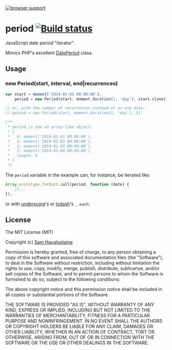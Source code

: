[![browser support](https://ci.testling.com/smhg/date-period.png)](https://ci.testling.com/smhg/date-period)

period [![Build status](https://api.travis-ci.org/smhg/date-period.png)](https://travis-ci.org/smhg/date-period)
======
JavaScript date period "iterator".

Mimics PHP's excellent [DatePeriod](http://www.php.net/manual/en/class.dateperiod.php) class.

## Usage
### new Period(start, interval, end|recurrences)
```javascript
var start = moment('2014-01-01 00:00:00'),
	period = new Period(start, moment.duration(1, 'day'), start.clone().add(3, 'days'));

// or, with the number of recurrences instead of an end date:
// period = new Period(start, moment.duration(1, 'day'), 3);

/**
 * period is now an array-like object:
 * {
 *   0: moment('2014-01-01 00:00:00'),
 *   1: moment('2014-01-02 00:00:00'),
 *   2: moment('2014-01-03 00:00:00'),
 *   3: moment('2014-01-04 00:00:00'),
 *   length: 4
 * }
 */
```
The `period` variable in the example can, for instance, be iterated like:
```javascript
Array.prototype.forEach.call(period, function (date) {
	//...
});
```
or with [underscore](underscorejs.org)'s or [lodash](lodash.com)'s `_.each`.

## License
The MIT License (MIT)

Copyright (c) [Sam Hauglustaine](https://github.com/smhg)

Permission is hereby granted, free of charge, to any person obtaining a copy of this software and associated documentation files (the "Software"), to deal in the Software without restriction, including without limitation the rights to use, copy, modify, merge, publish, distribute, sublicense, and/or sell copies of the Software, and to permit persons to whom the Software is furnished to do so, subject to the following conditions:

The above copyright notice and this permission notice shall be included in all copies or substantial portions of the Software.

THE SOFTWARE IS PROVIDED "AS IS", WITHOUT WARRANTY OF ANY KIND, EXPRESS OR IMPLIED, INCLUDING BUT NOT LIMITED TO THE WARRANTIES OF MERCHANTABILITY, FITNESS FOR A PARTICULAR PURPOSE AND NONINFRINGEMENT. IN NO EVENT SHALL THE AUTHORS OR COPYRIGHT HOLDERS BE LIABLE FOR ANY CLAIM, DAMAGES OR OTHER LIABILITY, WHETHER IN AN ACTION OF CONTRACT, TORT OR OTHERWISE, ARISING FROM, OUT OF OR IN CONNECTION WITH THE SOFTWARE OR THE USE OR OTHER DEALINGS IN THE SOFTWARE.
